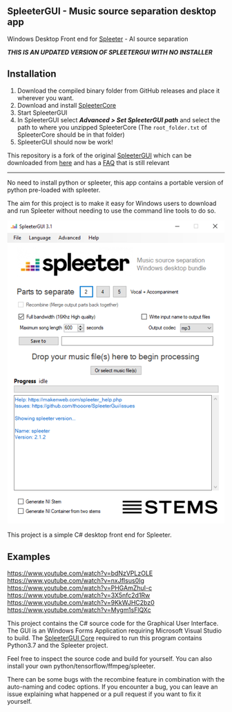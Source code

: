 ## SpleeterGUI - Music source separation desktop app  
Windows Desktop Front end for [Spleeter](https://github.com/deezer/spleeter) - AI source separation 

***THIS IS AN UPDATED VERSION OF SPLEETERGUI WITH NO INSTALLER***

## Installation
1. Download the compiled binary folder from GitHub releases and place it wherever you want.
2. Download and install [SpleeterCore](https://github.com/thooore/SpleeterCore)
3. Start SpleeterGUI
4. In SpleeterGUI select ***Advanced > Set SpleeterGUI path*** and select the path to where you unzipped SpleeterCore (The `root_folder.txt` of SpleeterCore should be in that folder)
5. SpleeterGUI should now be work!


This repository is a fork of the original [SpleeterGUI](https://github.com/boy1dr/SpleeterGui/) which can be downloaded from [here](https://makenweb.com/SpleeterGUI) and has a [FAQ](https://makenweb.com/spleeter_help) that is still relevant
   
---

No need to install python or spleeter, this app contains a portable version of python pre-loaded with spleeter.  

The aim for this project is to make it easy for Windows users to download and run Spleeter without needing to use the command line tools to do so.  

![SpleeterGUI_app](./Spleeter_GUI.png)  

This project is a simple C# desktop front end for Spleeter.  

## Examples
https://www.youtube.com/watch?v=bdNzVPLzOLE  
https://www.youtube.com/watch?v=nxJfIsus0Ig  
https://www.youtube.com/watch?v=PHGAmZhuI-c  
https://www.youtube.com/watch?v=3X5nfc2d1Rw  
https://www.youtube.com/watch?v=9KkWJHC2bz0  
https://www.youtube.com/watch?v=Mygm1sFlQXc  

This project contains the C# source code for the Graphical User Interface. The GUI is an Windows Forms Application requiring Microsoft Visual Studio to build.
The [SpleeterGUI Core](https://github.com/thooore/SpleeterCore) required to run this program contains Python3.7 and the Spleeter project.

Feel free to inspect the source code and build for yourself. You can also install your own python/tensorflow/ffmpeg/spleeter.

There can be some bugs with the recombine feature in combination with the auto-naming and codec options. If you encounter a bug, you can leave an issue explaining what happened or a pull request if you want to fix it yourself.
